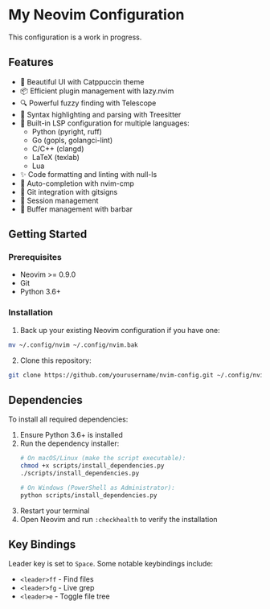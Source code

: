 # My Neovim Configuration

This configuration is a work in progress.
## Features

- 🎨 Beautiful UI with Catppuccin theme
- 📦 Efficient plugin management with lazy.nvim
- 🔍 Powerful fuzzy finding with Telescope
- 🌳 Syntax highlighting and parsing with Treesitter
- 🔧 Built-in LSP configuration for multiple languages:
  - Python (pyright, ruff)
  - Go (gopls, golangci-lint)
  - C/C++ (clangd)
  - LaTeX (texlab)
  - Lua
- ✨ Code formatting and linting with null-ls
- 📝 Auto-completion with nvim-cmp
- 🔄 Git integration with gitsigns
- 💼 Session management
- 📑 Buffer management with barbar

## Getting Started

### Prerequisites

- Neovim >= 0.9.0
- Git
- Python 3.6+

### Installation

1. Back up your existing Neovim configuration if you have one:
```bash
mv ~/.config/nvim ~/.config/nvim.bak
```

2. Clone this repository:
```bash
git clone https://github.com/yourusername/nvim-config.git ~/.config/nvim
```

## Dependencies

To install all required dependencies:

1. Ensure Python 3.6+ is installed
2. Run the dependency installer:
   ```bash
   # On macOS/Linux (make the script executable):
   chmod +x scripts/install_dependencies.py
   ./scripts/install_dependencies.py

   # On Windows (PowerShell as Administrator):
   python scripts/install_dependencies.py
   ```
3. Restart your terminal
4. Open Neovim and run `:checkhealth` to verify the installation

## Key Bindings

Leader key is set to `Space`. Some notable keybindings include:

- `<leader>ff` - Find files
- `<leader>fg` - Live grep
- `<leader>e` - Toggle file tree